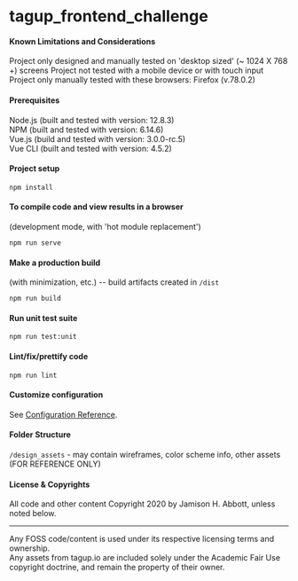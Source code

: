 # tagup_frontend_challenge

#### Known Limitations and Considerations
Project only designed and manually tested on 'desktop sized' (~ 1024 X 768 +) screens
Project not tested with a mobile device or with touch input
Project only manually tested with these browsers: Firefox (v.78.0.2)

#### Prerequisites
Node.js  (built and tested with version: 12.8.3)  
NPM  (built and tested with version: 6.14.6)  
Vue.js  (build and tested with version: 3.0.0-rc.5)  
Vue CLI  (built and tested with version: 4.5.2)

#### Project setup
```
npm install
```

#### To compile code and view results in a browser
(development mode, with 'hot module replacement')
```
npm run serve
```

#### Make a production build
(with minimization, etc.) -- build artifacts created in `/dist`
```
npm run build
```

#### Run unit test suite
```
npm run test:unit
```

#### Lint/fix/prettify code
```
npm run lint
```

#### Customize configuration
See [Configuration Reference](https://cli.vuejs.org/config/).

#### Folder Structure
`/design_assets` - may contain wireframes, color scheme info, other assets  (FOR REFERENCE ONLY)

#### License & Copyrights

All code and other content Copyright 2020 by Jamison H. Abbott, unless noted below.  

---
Any FOSS code/content is used under its respective licensing terms and ownership.  
Any assets from tagup.io are included solely under the Academic Fair Use copyright doctrine, and remain the property of their owner.
